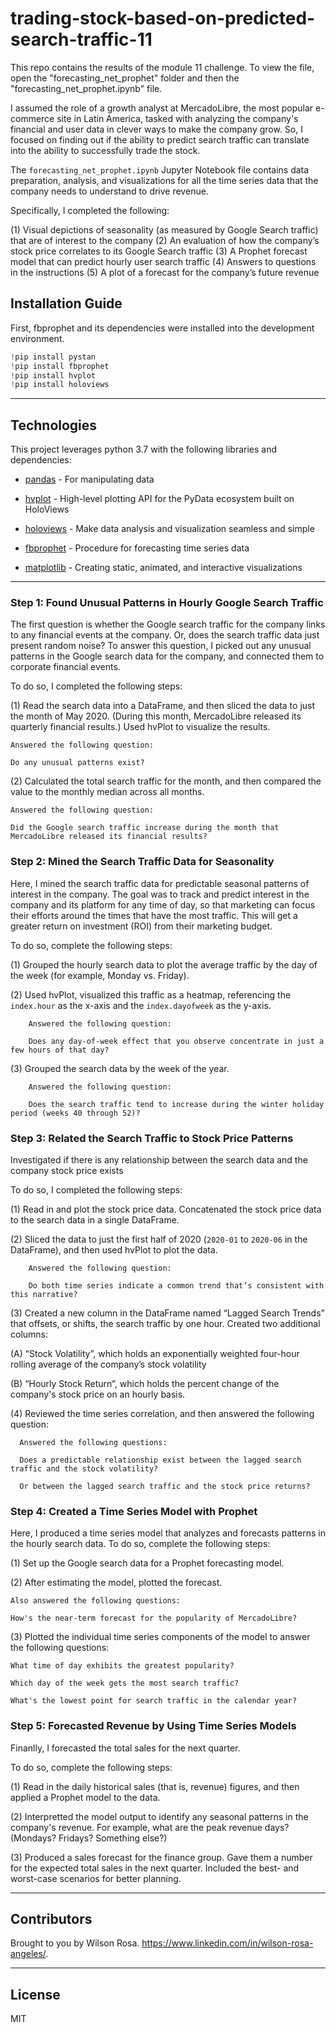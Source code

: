 # trading-stock-based-on-predicted-search-traffic-11

This repo contains the results of the module 11 challenge. To view the file, open the "forecasting_net_prophet" folder and then the "forecasting_net_prophet.ipynb" file. 

I assumed the role of a growth analyst at MercadoLibre, the most popular e-commerce site in Latin America, tasked with analyzing the company's financial and user data in clever ways to make the company grow. So, I focused on finding out if the ability to predict search traffic can translate into the ability to successfully trade the stock.

The `forecasting_net_prophet.ipynb` Jupyter Notebook file contains data preparation, analysis, and visualizations for all the time series data that the company needs to understand to drive revenue.

Specifically, I completed the following:

(1) Visual depictions of seasonality (as measured by Google Search traffic) that are of interest to the company 
(2) An evaluation of how the company’s stock price correlates to its Google Search traffic
(3) A Prophet forecast model that can predict hourly user search traffic
(4) Answers to questions in the instructions 
(5) A plot of a forecast for the company’s future revenue

## Installation Guide

First, fbprophet and its dependencies were installed into the development environment.

```python
!pip install pystan
!pip install fbprophet
!pip install hvplot
!pip install holoviews
```
---

## Technologies

This project leverages python 3.7 with the following libraries and dependencies:

* [pandas](https://github.com/pandas-dev/pandas) - For manipulating data

* [hvplot](https://github.com/holoviz/hvplot) - High-level plotting API for the PyData ecosystem built on HoloViews

* [holoviews](https://https://github.com/holoviz/holoviews) - Make data analysis and visualization seamless and simple

* [fbprophet](https://github.com/facebook/prophet) - Procedure for forecasting time series data

* [matplotlib](https://github.com/matplotlib/matplotlib) - Creating static, animated, and interactive visualizations

---

### **Step 1: Found Unusual Patterns in Hourly Google Search Traffic**

The first question is whether the Google search traffic for the company links to any financial events at the company. Or, does the search traffic data just present random noise? To answer this question, I picked out any unusual patterns in the Google search data for the company, and connected them to corporate financial events. 

To do so, I completed the following steps:

(1) Read the search data into a DataFrame, and then sliced the data to just the month of May 2020. (During this month, MercadoLibre released its quarterly financial results.) Used hvPlot to visualize the results. 

    Answered the following question: 
    
    Do any unusual patterns exist?

(2) Calculated the total search traffic for the month, and then compared the value to the monthly median across all months. 

    Answered the following question: 
    
    Did the Google search traffic increase during the month that MercadoLibre released its financial results?

### **Step 2: Mined the Search Traffic Data for Seasonality**

Here, I mined the search traffic data for predictable seasonal patterns of interest in the company. The goal was to track and predict interest in the company and its platform for any time of day, so that marketing can focus their efforts around the times that have the most traffic. This will get a greater return on investment (ROI) from their marketing budget.

To do so, complete the following steps:

(1) Grouped the hourly search data to plot the average traffic by the day of the week (for example, Monday vs. Friday).

(2) Used hvPlot, visualized this traffic as a heatmap, referencing the `index.hour` as the x-axis and the `index.dayofweek` as the y-axis. 

        Answered the following question: 
        
        Does any day-of-week effect that you observe concentrate in just a few hours of that day?

(3) Grouped the search data by the week of the year. 

        Answered the following question: 
    
        Does the search traffic tend to increase during the winter holiday period (weeks 40 through 52)?

### **Step 3: Related the Search Traffic to Stock Price Patterns**

Investigated if there is any relationship between the search data and the company stock price exists

To do so, I completed the following steps:

(1) Read in and plot the stock price data. Concatenated the stock price data to the search data in a single DataFrame.

(2) Sliced the data to just the first half of 2020 (`2020-01` to `2020-06` in the DataFrame), and then used hvPlot to plot the data.

        Answered the following question: 
        
        Do both time series indicate a common trend that’s consistent with this narrative?

(3) Created a new column in the DataFrame named “Lagged Search Trends” that offsets, or shifts, the search traffic by one hour. Created two additional columns:

(A) “Stock Volatility”, which holds an exponentially weighted four-hour rolling average of the company’s stock volatility    

(B) “Hourly Stock Return”, which holds the percent change of the company's stock price on an hourly basis.

(4) Reviewed the time series correlation, and then answered the following question: 

      Answered the following questions: 
      
      Does a predictable relationship exist between the lagged search traffic and the stock volatility?
      
      Or between the lagged search traffic and the stock price returns?

### **Step 4: Created a Time Series Model with Prophet**

Here, I produced a time series model that analyzes and forecasts patterns in the hourly search data. To do so, complete the following steps:

(1) Set up the Google search data for a Prophet forecasting model.

(2) After estimating the model, plotted the forecast. 

    Also answered the following questions: 
    
    How's the near-term forecast for the popularity of MercadoLibre? 
    
(3) Plotted the individual time series components of the model to answer the following questions:
    
    What time of day exhibits the greatest popularity?
    
    Which day of the week gets the most search traffic?
    
    What's the lowest point for search traffic in the calendar year?

### **Step 5: Forecasted Revenue by Using Time Series Models**

Finanlly, I forecasted the total sales for the next quarter.

To do so, complete the following steps:

(1) Read in the daily historical sales (that is, revenue) figures, and then applied a Prophet model to the data.

(2) Interpretted the model output to identify any seasonal patterns in the company's revenue. For example, what are the peak revenue days? (Mondays? Fridays? Something else?)

(3) Produced a sales forecast for the finance group. Gave them a number for the expected total sales in the next quarter. Included the best- and worst-case scenarios for better planning.
    
---
## Contributors

Brought to you by Wilson Rosa. https://www.linkedin.com/in/wilson-rosa-angeles/.

---
## License

MIT